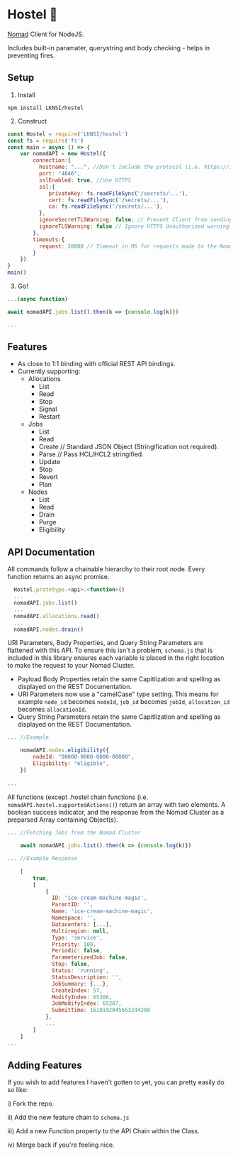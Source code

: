 # Hostel 🏨 
[Nomad](https://www.nomadproject.io/) Client for NodeJS. 

Includes built-in paramater, querystring and body checking - helps in preventing fires.

## Setup

1) Install
```shell
npm install LKNSI/hostel
```

2) Construct
```javascript
const Hostel = require('LKNSI/hostel')
const fs = require('fs')
const main = async () => {
    var nomadAPI = new Hostel({
        connection:{
          hostname: "...", //Don't include the protocol (i.e. https://) here.
          port: "4646",
          sslEnabled: true, //Use HTTPS
          ssl:{
             privateKey: fs.readFileSync('/secrets/...'),
             cert: fs.readFileSync('/secrets/...'),
             ca: fs.readFileSync('/secrets/...'),
          },
          ignoreSecretTLSWarning: false, // Prevent Client from sending SecretID if HTTP is accidently selected. Set to true to ignore.
          ignoreTLSWarning: false // Ignore HTTPS Unauthorized warning by setting to true.
        },
        timeouts:{
          request: 20000 // Timeout in MS for requests made to the Nomad Cluster.
        }
    })
}
main()
```
3) Go!
```javascript
...(async function)

await nomadAPI.jobs.list().then(k => {console.log(k)})

...
```


## Features
* As close to 1:1 binding with official REST API bindings.
* Currently supporting: 
  * Allocations
    * List
    * Read
    * Stop
    * Signal
    * Restart
  * Jobs
    * List
    * Read
    * Create // Standard JSON Object (Stringification not required).
    * Parse // Pass HCL/HCL2 stringified.
    * Update
    * Stop
    * Revert
    * Plan
  * Nodes
    * List
    * Read
    * Drain
    * Purge
    * Eligibility

## API Documentation

All commands follow a chainable hierarchy to their root node. Every function returns an async promise.

```javascript
  Hostel.prototype.<api>.<function>()
  ...
  nomadAPI.jobs.list()
  ...
  nomadAPI.allocations.read()
  ...
  nomadAPI.nodes.drain()

```

URI Parameters, Body Properties, and Query String Parameters are flattened with this API. To ensure this isn't a problem, `schema.js` that is included in this library ensures each variable is placed in the right location to make the request to your Nomad Cluster.

* Payload Body Properties retain the same Capitlization and spelling as displayed on the REST Documentation.
* URI Parameters now use a "camelCase" type setting. This means for example `node_id` becomes `nodeId`, `job_id` becomes `jobId`, `allocation_id` becomes `allocationId`.
* Query String Parameters retain the same Capitlization and spelling as displayed on the REST Documentation.

```javascript
... //Example

    nomadAPI.nodes.eligibility({
        nodeId: "00000-0000-0000-00000",
        Eligibility: "eligible",
    })
    
...

```

All functions (except .hostel chain functions (i.e. `nomadAPI.hostel.supportedActions()`) return an array with two elements. A boolean success indicator, and the response from the Nomad Cluster as a preparsed Array containing Object(s).

```javascript
... //Fetching Jobs from the Nomad Cluster
    
    await nomadAPI.jobs.list().then(k => {console.log(k)})

... //Example Response
    
    [
        true, 
        [
            {
              ID: 'ice-cream-machine-magic',
              ParentID: '',
              Name: 'ice-cream-machine-magic',
              Namespace: '',
              Datacenters: [...],
              Multiregion: null,
              Type: 'service',
              Priority: 100,
              Periodic: false,
              ParameterizedJob: false,
              Stop: false,
              Status: 'running',
              StatusDescription: '',
              JobSummary: {...},
              CreateIndex: 57,
              ModifyIndex: 65306,
              JobModifyIndex: 65287,
              SubmitTime: 1619192045653244200
            },
            ...
        ]
    ]
...

```
## Adding Features

If you wish to add features I haven't gotten to yet, you can pretty easily do so like:

i) Fork the repo.

ii) Add the new feature chain to `schema.js`

iii) Add a new Function property to the API Chain within the Class.

iv) Merge back if you're feeling nice.
